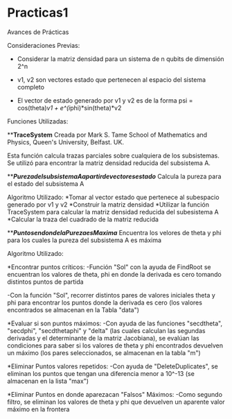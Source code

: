 # Practicas1
Avances de Prácticas 

Consideraciones Previas:

* Considerar la matriz densidad para un sistema de n qubits de dimensión 2^n  

* v1, v2 son vectores estado que pertenecen al espacio del sistema completo

* El vector de estado generado por v1 y v2 es de la forma psi = cos(theta)*v1 + e^(i*phi)*sin(theta)*v2

Funciones Utilizadas:

**************TraceSystem************
Creada por
Mark S. Tame
School of Mathematics and Physics, Queen's University, Belfast.  UK.

Esta función calcula trazas parciales sobre cualquiera de los subsistemas. 
Se utilizó para encontrar la matriz densidad reducida del subsistema A.

***************PurezadelsubsistemaAapartirdevectoresestado*************
Calcula la pureza para el estado del subsistema A

Algoritmo Utilizado:
*Tomar al vector estado que pertenece al subespacio generado por v1 y v2
*Construir la matriz densidad 
*Utilizar la función TraceSystem para calcular la matriz densidad reducida del subesistema A
*Calcular la traza del cuadrado de la matriz reducida

***************PuntosendondelaPurezaesMaxima*************
Encuentra los velores de theta y phi para los cuales la pureza del subsistema A es máxima

Algoritmo Utilizado:

*Encontrar puntos críticos:
-Función "Sol"
con la ayuda de FindRoot se encuentran los valores de theta, phi en donde la derivada es cero
tomando distintos puntos de partida

-Con la función "Sol", recorrer distintos pares de valores iniciales theta y phi para encontrar 
los puntos donde la derivada es cero (los valores encontrados se almacenan en la Tabla "data")

*Evaluar si son puntos máximos:
-Con ayuda de las funciones "secdtheta", "secdphi", "secdthetaphi" y "delta" (las cuales calculan
las segundas derivadas y el determinante de la matriz Jacobiana), se evalúan las condiciones para
saber si los valores de theta y phi encontrados devuelven un máximo (los pares seleccionados, se 
almacenan en la tabla "m")

*Eliminar Puntos valores repetidos:
-Con ayuda de "DeleteDuplicates", se eliminan los puntos que tengan una diferencia menor a 10^-13 
(se almacenan en la lista "max")

*Eliminar Puntos en donde aparezacan "Falsos" Máximos:
-Como segundo filtro, se eliminan los valores de theta y phi que devuelven un aparente valor máximo 
en la frontera

